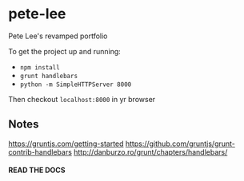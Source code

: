 # pete-lee
Pete Lee's revamped portfolio

To get the project up and running:
* `npm install`
* `grunt handlebars`
* `python -m SimpleHTTPServer 8000`

Then checkout `localhost:8000` in yr browser

## Notes

https://gruntjs.com/getting-started
https://github.com/gruntjs/grunt-contrib-handlebars
http://danburzo.ro/grunt/chapters/handlebars/

#### READ THE DOCS
